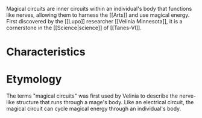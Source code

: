 Magical circuits are inner circuits within an individual's body that functions like nerves, allowing them to harness the [[Arts]] and use magical energy. First discovered by the [[Lupo]] researcher [[Velinia Minnesota]], it is a cornerstone in the [[Science|science]] of [[Tanes-VI]]. 

# Characteristics

# Etymology
The terms "magical circuits" was first used by Velinia to describe the nerve-like structure that runs through a mage's body. Like an electrical circuit, the magical circuit can cycle magical energy through an individual's body.

## 